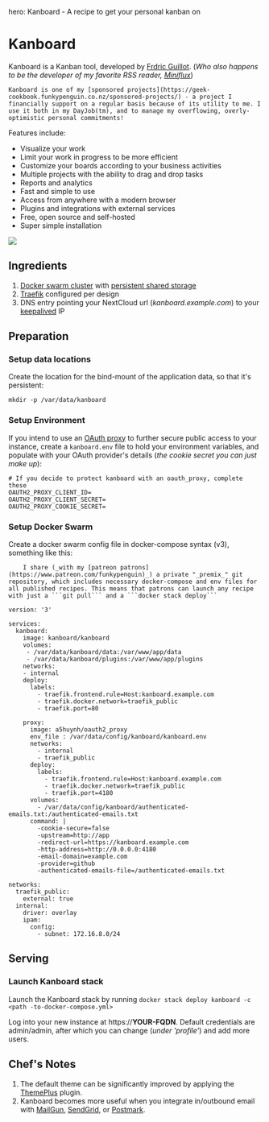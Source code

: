 hero: Kanboard - A recipe to get your personal kanban on

# Kanboard

Kanboard is a Kanban tool, developed by [Frdric Guillot](https://github.com/fguillot). (_Who also happens to be the developer of my favorite RSS reader, [Miniflux](https://geek-cookbook.funkypenguin.co.nz/recipes/miniflux/)_)

    Kanboard is one of my [sponsored projects](https://geek-cookbook.funkypenguin.co.nz/sponsored-projects/) - a project I financially support on a regular basis because of its utility to me. I use it both in my DayJob(tm), and to manage my overflowing, overly-optimistic personal commitments! 

Features include:

* Visualize your work
* Limit your work in progress to be more efficient
* Customize your boards according to your business activities
* Multiple projects with the ability to drag and drop tasks
* Reports and analytics
* Fast and simple to use
* Access from anywhere with a modern browser
* Plugins and integrations with external services
* Free, open source and self-hosted
* Super simple installation

![](https://geek-cookbook.funkypenguin.co.nz/images/kanboard.png)

## Ingredients

1. [Docker swarm cluster](https://geek-cookbook.funkypenguin.co.nz/ha-docker-swarm/design/) with [persistent shared storage](https://geek-cookbook.funkypenguin.co.nz/ha-docker-swarm/shared-storage-ceph.md)
2. [Traefik](https://geek-cookbook.funkypenguin.co.nz/ha-docker-swarm/traefik) configured per design
3. DNS entry pointing your NextCloud url (_kanboard.example.com_) to your [keepalived](ha-docker-swarm/keepalived/) IP


## Preparation

### Setup data locations

Create the location for the bind-mount of the application data, so that it's persistent:

```
mkdir -p /var/data/kanboard
```

### Setup Environment

If you intend to use an [OAuth proxy](https://geek-cookbook.funkypenguin.co.nz/reference/oauth_proxy/) to further secure public access to your instance, create a ```kanboard.env``` file to hold your environment variables, and populate with your OAuth provider's details (_the cookie secret you can just make up_):

```
# If you decide to protect kanboard with an oauth_proxy, complete these
OAUTH2_PROXY_CLIENT_ID=
OAUTH2_PROXY_CLIENT_SECRET=
OAUTH2_PROXY_COOKIE_SECRET=
```

### Setup Docker Swarm

Create a docker swarm config file in docker-compose syntax (v3), something like this:

        I share (_with my [patreon patrons](https://www.patreon.com/funkypenguin)_) a private "_premix_" git repository, which includes necessary docker-compose and env files for all published recipes. This means that patrons can launch any recipe with just a ```git pull``` and a ```docker stack deploy``` 


```
version: '3'

services:
  kanboard:
    image: kanboard/kanboard
    volumes:
     - /var/data/kanboard/data:/var/www/app/data
     - /var/data/kanboard/plugins:/var/www/app/plugins
    networks:
    - internal
    deploy:
      labels:
        - traefik.frontend.rule=Host:kanboard.example.com
        - traefik.docker.network=traefik_public
        - traefik.port=80

    proxy:
      image: a5huynh/oauth2_proxy
      env_file : /var/data/config/kanboard/kanboard.env
      networks:
        - internal
        - traefik_public
      deploy:
        labels:
          - traefik.frontend.rule=Host:kanboard.example.com
          - traefik.docker.network=traefik_public
          - traefik.port=4180
      volumes:
        - /var/data/config/kanboard/authenticated-emails.txt:/authenticated-emails.txt
      command: |
        -cookie-secure=false
        -upstream=http://app
        -redirect-url=https://kanboard.example.com
        -http-address=http://0.0.0.0:4180
        -email-domain=example.com
        -provider=github
        -authenticated-emails-file=/authenticated-emails.txt

networks:
  traefik_public:
    external: true
  internal:
    driver: overlay
    ipam:
      config:
        - subnet: 172.16.8.0/24    
```


## Serving

### Launch Kanboard stack

Launch the Kanboard stack by running ```docker stack deploy kanboard -c <path -to-docker-compose.yml>```

Log into your new instance at https://**YOUR-FQDN**. Default credentials are admin/admin, after which you can change (_under 'profile'_) and add more users.

## Chef's Notes 

1. The default theme can be significantly improved by applying the [ThemePlus](https://github.com/phsteffen/kanboard-themeplus) plugin.
2. Kanboard becomes more useful when you integrate in/outbound email with [MailGun](https://github.com/kanboard/plugin-mailgun), [SendGrid](https://github.com/kanboard/plugin-sendgrid), or [Postmark](https://github.com/kanboard/plugin-postmark).